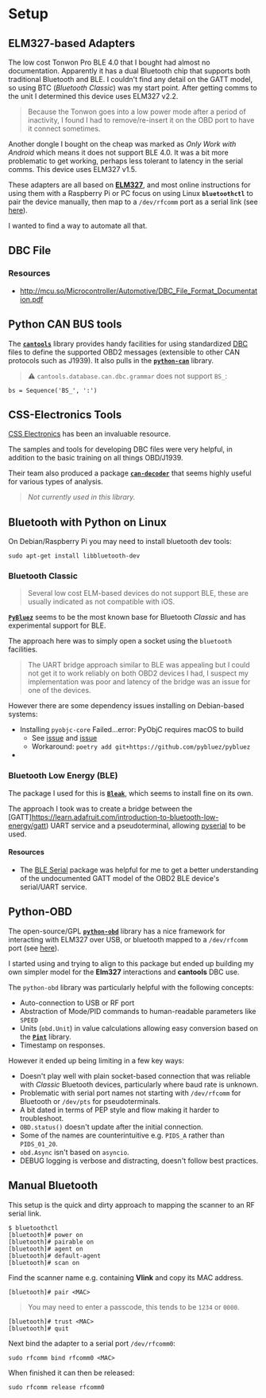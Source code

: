 # Setup

## ELM327-based Adapters

The low cost Tonwon Pro BLE 4.0 that I bought had almost no documentation.
Apparently it has a dual Bluetooth chip that supports both traditional
Bluetooth and BLE. I couldn't find any detail on the GATT model, so using
BTC (*Bluetooth Classic*) was my start point. After getting comms to the unit
I determined this device uses ELM327 v2.2.

>Because the Tonwon goes into a low power mode after a period of inactivity,
I found I had to remove/re-insert it on the OBD port to have it connect
sometimes.

Another dongle I bought on the cheap was marked as *Only Work with Android*
which means it does not support BLE 4.0. It was a bit more problematic to get
working, perhaps less tolerant to latency in the serial comms. This device
uses ELM327 v1.5.

These adapters are all based on
[**ELM327**](https://www.elmelectronics.com/wp-content/uploads/2016/07/ELM327DS.pdf),
and most online instructions for using them with a Raspberry Pi or PC focus 
on using Linux **`bluetoothctl`** to pair the device manually, then map to a
`/dev/rfcomm` port as a serial link (see [here](#manual-bluetooth)).

I wanted to find a way to automate all that.

## DBC File

### Resources

* http://mcu.so/Microcontroller/Automotive/DBC_File_Format_Documentation.pdf

## Python CAN BUS tools

The [**`cantools`**](https://cantools.readthedocs.io/en/latest/) library
provides handy facilities for using standardized
[DBC]() files to define the supported OBD2 messages (extensible to other
CAN protocols such as J1939). It also pulls in the
[**`python-can`**](https://python-can.readthedocs.io/en/stable/) library.

>:warning: `cantools.database.can.dbc.grammar` does not support `BS_`:
```
bs = Sequence('BS_', ':')
```

## CSS-Electronics Tools

[CSS Electronics](https://csselectronics.com) has been an invaluable resource.

The samples and tools for developing DBC files were very helpful, in addition
to the basic training on all things OBD/J1939.

Their team also produced a package
[**`can-decoder`**](https://github.com/CSS-Electronics/can_decoder) that
seems highly useful for various types of analysis.

>*Not currently used in this library.*

## Bluetooth with Python on Linux

On Debian/Raspberry Pi you may need to install bluetooth dev tools:
```
sudo apt-get install libbluetooth-dev
```

### Bluetooth Classic

>Several low cost ELM-based devices do not support BLE, these are usually
indicated as not compatible with iOS.

[**`PyBluez`**](https://github.com/pybluez/pybluez) seems to be the most known
base for Bluetooth *Classic* and has experimental support for BLE.

The approach here was to simply open a socket using the `bluetooth` facilities.

>The UART bridge approach similar to BLE was appealing but I could not get it
to work reliably on both OBD2 devices I had, I suspect my implementation was
poor and latency of the bridge was an issue for one of the devices.

However there are some dependency issues installing on Debian-based systems:

* Installing `pyobjc-core` Failed...error: PyObjC requires macOS to build
    * See [issue](https://github.com/python-poetry/poetry/issues/3415) and
    [issue](https://github.com/pybluez/pybluez/issues/431)
    * Workaround: `poetry add git+https://github.com/pybluez/pybluez`
* 

### Bluetooth Low Energy (BLE)

The package I used for this is [**`Bleak`**](https://github.com/hbldh/bleak),
which seems to install fine on its own.

The approach I took was to create a bridge between the
[GATT]https://learn.adafruit.com/introduction-to-bluetooth-low-energy/gatt)
UART service and a pseudoterminal, allowing
[pyserial](https://pyserial.readthedocs.io/en/latest/)
to be used.

#### Resources

* The [BLE Serial](https://github.com/Jakeler/ble-serial) package was helpful
for me to get a better understanding of the undocumented GATT model of the
OBD2 BLE device's serial/UART service.

## Python-OBD

The open-source/GPL
[**`python-obd`**](https://python-obd.readthedocs.io/en/latest/)
library has a nice framework for interacting with ELM327 over USB, or bluetooth
mapped to a `/dev/rfcomm` port (see [here](#manual-bluetooth)).

I started using and trying to align to this package but ended up building my
own simpler model for the **Elm327** interactions and **cantools** DBC use.

The `python-obd` library was particularly helpful with the following concepts:

* Auto-connection to USB or RF port
* Abstraction of Mode/PID commands to human-readable parameters like `SPEED`
* Units (`obd.Unit`) in value calculations allowing easy conversion based on the
[**`Pint`**](https://pint.readthedocs.io/en/latest/) library.
* Timestamp on responses.

However it ended up being limiting in a few key ways:

* Doesn't play well with plain socket-based connection that was reliable with
*Classic* Bluetooth devices, particularly where baud rate is unknown.
* Problematic with serial port names not starting with `/dev/rfcomm` for
Bluetooth or `/dev/pts` for pseudoterminals.
* A bit dated in terms of PEP style and flow making it harder to troubleshoot.
* `OBD.status()` doesn't update after the initial connection.
* Some of the names are counterintuitive e.g. `PIDS_A` rather than `PIDS_01_20`.
* `obd.Async` isn't based on `asyncio`.
* DEBUG logging is verbose and distracting, doesn't follow best practices.

## Manual Bluetooth

This setup is the quick and dirty approach to mapping the scanner to an RF
serial link.

```
$ bluetoothctl
[bluetooth]# power on
[bluetooth]# pairable on
[bluetooth]# agent on
[bluetooth]# default-agent
[bluetooth]# scan on
```
Find the scanner name e.g. containing **Vlink** and copy its MAC address.
```
[bluetooth]# pair <MAC>
```
>You may need to enter a passcode, this tends to be `1234` or `0000`.
```
[bluetooth]# trust <MAC>
[bluetooth]# quit
```

Next bind the adapter to a serial port `/dev/rfcomm0`:
```
sudo rfcomm bind rfcomm0 <MAC>
```

When finished it can then be released:
```
sudo rfcomm release rfcomm0
```